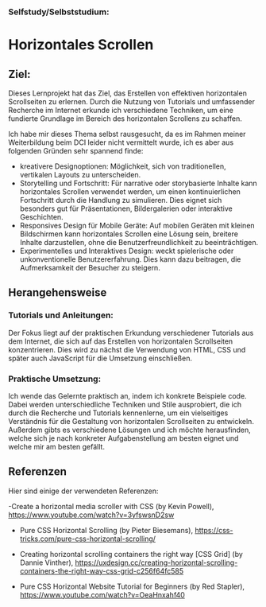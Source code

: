 ### Selfstudy/Selbststudium:

# **Horizontales Scrollen**

## Ziel:

Dieses Lernprojekt hat das Ziel, das Erstellen von effektiven horizontalen Scrollseiten zu erlernen. Durch die Nutzung von Tutorials und umfassender Recherche im Internet erkunde ich verschiedene Techniken, um eine fundierte Grundlage im Bereich des horizontalen Scrollens zu schaffen.

Ich habe mir dieses Thema selbst rausgesucht, da es im Rahmen meiner Weiterbildung beim DCI leider nicht vermittelt wurde, ich es aber aus folgenden Gründen sehr spannend finde:

- kreativere Designoptionen: Möglichkeit, sich von traditionellen, vertikalen Layouts zu unterscheiden.
- Storytelling und Fortschritt: Für narrative oder storybasierte Inhalte kann horizontales Scrollen verwendet werden, um einen kontinuierlichen Fortschritt durch die Handlung zu simulieren. Dies eignet sich besonders gut für Präsentationen, Bildergalerien oder interaktive Geschichten.
- Responsives Design für Mobile Geräte: Auf mobilen Geräten mit kleinen Bildschirmen kann horizontales Scrollen eine Lösung sein, breitere Inhalte darzustellen, ohne die Benutzerfreundlichkeit zu beeinträchtigen.
- Experimentelles und Interaktives Design: weckt spielerische oder unkonventionelle Benutzererfahrung. Dies kann dazu beitragen, die Aufmerksamkeit der Besucher zu steigern.

## Herangehensweise

### Tutorials und Anleitungen:

Der Fokus liegt auf der praktischen Erkundung verschiedener Tutorials aus dem Internet, die sich auf das Erstellen von horizontalen Scrollseiten konzentrieren. Dies wird zu nächst die Verwendung von HTML, CSS und später auch JavaScript für die Umsetzung einschließen.

### Praktische Umsetzung:

Ich wende das Gelernte praktisch an, indem ich konkrete Beispiele code. Dabei werden unterschiedliche Techniken und Stile ausprobiert, die ich durch die Recherche und Tutorials kennenlerne, um ein vielseitiges Verständnis für die Gestaltung von horizontalen Scrollseiten zu entwickeln. Außerdem gibts es verschiedene Lösungen und ich möchte herausfinden, welche sich je nach konkreter Aufgabenstellung am besten eignet und welche mir am besten gefällt.

## Referenzen

Hier sind einige der verwendeten Referenzen:

-Create a horizontal media scroller with CSS (by Kevin Powell), https://www.youtube.com/watch?v=3yfswsnD2sw

- Pure CSS Horizontal Scrolling (by Pieter Biesemans), https://css-tricks.com/pure-css-horizontal-scrolling/

- Creating horizontal scrolling containers the right way [CSS Grid] (by Dannie Vinther), https://uxdesign.cc/creating-horizontal-scrolling-containers-the-right-way-css-grid-c256f64fc585

- Pure CSS Horizontal Website Tutorial for Beginners (by Red Stapler), https://www.youtube.com/watch?v=OeaHnxahf40
